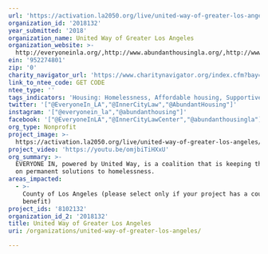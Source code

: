 ```yaml
---
url: 'https://activation.la2050.org/live/united-way-of-greater-los-angeles/'
organization_id: '2018132'
year_submitted: '2018'
organization_name: United Way of Greater Los Angeles
organization_website: >-
  http://everyoneinla.org/,http://www.abundanthousingla.org/,http://www.innercitylaw.org/
ein: '952274801'
zip: '0'
charity_navigator_url: 'https://www.charitynavigator.org/index.cfm?bay=search.profile&ein=952274801'
link_to_ntee_code: GET CODE
ntee_type: ''
tags_indicators: 'Housing: Homelessness, Affordable housing, Supportive housing, Tenants’ rights'
twitter: '["@EveryoneIn_LA","@InnerCityLaw","@AbundantHousing"]'
instagram: '["@everyonein_la","@abundanthousing"]'
facebook: '["@EveryoneInLA","@InnerCityLawCenter","@abundanthousingla"]'
org_type: Nonprofit
project_image: >-
  https://activation.la2050.org/live/united-way-of-greater-los-angeles/united-way-of-greater-los-angeles.jpg
project_video: 'https://youtu.be/omjbiTiHXxU'
org_summary: >-
  EVERYONE IN, powered by United Way, is a coalition that is keeping the focus
  on permanent solutions to homelessness.
areas_impacted:
  - >-
    County of Los Angeles (please select only if your project has a countywide
    benefit)
project_ids: '8102132'
organization_id_2: '2018132'
title: United Way of Greater Los Angeles
uri: /organizations/united-way-of-greater-los-angeles/

---
```

